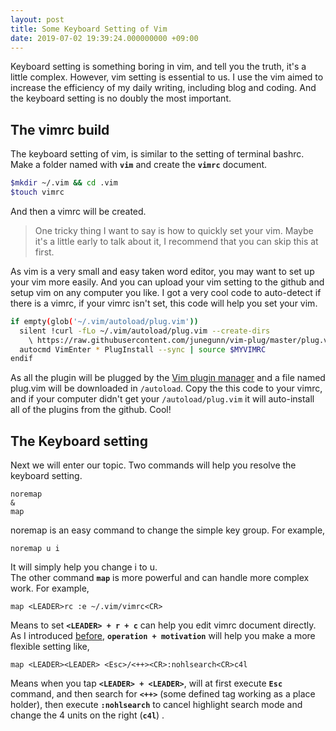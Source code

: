 ```yaml
---
layout: post
title: Some Keyboard Setting of Vim
date: 2019-07-02 19:39:24.000000000 +09:00
---
```

Keyboard setting is something boring in vim, and tell you the truth, it's a little complex. However, vim setting is essential to us. I use the vim aimed to increase the efficiency of my daily writing, including blog and coding. And the keyboard setting is no doubly the most important.<br>
## The vimrc build
The keyboard setting of vim, is similar to the setting of terminal bashrc. Make a folder named with **`vim`** and create the **`vimrc`** document.
```bash
$mkdir ~/.vim && cd .vim
$touch vimrc
```
And then a vimrc will be created.<br>
> One tricky thing I want to say is how to quickly set your vim. Maybe it's a little early to talk about it, I recommend that you can skip this at first.<br> 

As vim is a very small and easy taken word editor, you may want to set up your vim more easily. And you can upload your vim setting to the github and setup vim on any computer you like. I got a very cool code to auto-detect if there is a vimrc, if your vimrc isn't set, this code will help you set your vim.

```bash
if empty(glob('~/.vim/autoload/plug.vim'))
  silent !curl -fLo ~/.vim/autoload/plug.vim --create-dirs
    \ https://raw.githubusercontent.com/junegunn/vim-plug/master/plug.vim
  autocmd VimEnter * PlugInstall --sync | source $MYVIMRC
endif
```
As all the plugin will be plugged by the [Vim plugin manager](https://github.com/junegunn/vim-plug) and a file named plug.vim will be downloaded in `/autoload`. Copy the this code to your vimrc, and if your computer didn't get your `/autoload/plug.vim` it will auto-install all of the plugins from the github. Cool!

## The Keyboard setting
Next we will enter our topic. Two commands will help you resolve the keyboard setting. 
```vim
noremap 
&
map
```

noremap is an easy command to change the simple key group. For example,
```vim
noremap u i 
```
It will simply help you change i to u.
<br>The other command **`map`** is more powerful and can handle more complex work. For example,
```vim
map <LEADER>rc :e ~/.vim/vimrc<CR>
```
Means to set **`<LEADER> + r + c`** can help you edit vimrc document directly.<br>
As I introduced [before](./2019-06-26-basic-op-vim.markdown), **`operation + motivation`** will help you make a more flexible setting like,
```vim
map <LEADER><LEADER> <Esc>/<++><CR>:nohlsearch<CR>c4l
```
 Means when you tap **`<LEADER> + <LEADER>`**, will at first execute **`Esc`** command, and then search for **`<++>`** (some defined tag working as a place holder), then execute **`:nohlsearch`** to cancel highlight search mode and change the 4 units on the right (**`c4l`**) .


